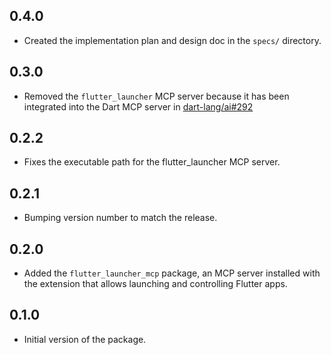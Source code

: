 ## 0.4.0

- Created the implementation plan and design doc in the `specs/` directory.

## 0.3.0

- Removed the `flutter_launcher` MCP server because it has been integrated into
  the Dart MCP server in [dart-lang/ai#292](https://github.com/dart-lang/ai/pull/292)

## 0.2.2

- Fixes the executable path for the flutter_launcher MCP server.

## 0.2.1

- Bumping version number to match the release.

## 0.2.0

- Added the `flutter_launcher_mcp` package, an MCP server installed with the
  extension that allows launching and controlling Flutter apps.

## 0.1.0

- Initial version of the package.
